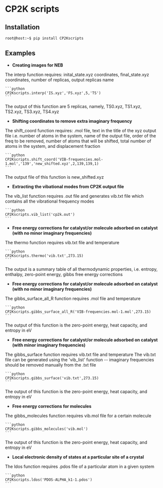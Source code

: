# CP2K scripts
## Installation

```console
root@host:~$ pip install CP2Kscripts
```

## Examples

- **Creating images for NEB**

The interp function requires: inital_state.xyz coordinates, final_state.xyz coordinates, number of replicas, output replicas name

    ```python
    CP2Kscripts.interp('IS.xyz','FS.xyz',5,'TS')
    ```

The output of this function are 5 replicas, namely, TS0.xyz, TS1.xyz, TS2.xyz, TS3.xyz, TS4.xyz

- **Shifting coordinates to remove extra imaginary frequency**

The shift_coord function requires: .mol file, text in the title of the xyz output file i.e. number of atoms in the system, name of the output file, order of the freq to be removed, number of atoms that will be shifted, total number of atoms in the system, and displacement fraction

    ```python
    CP2Kscripts.shift_coord('VIB-frequencies.mol-1.mol','139','new_shifted.xyz',2,139,139,1)
    ```

The output file of this function is new_shifted.xyz 

- **Extracting the vibational modes from CP2K output file**

The vib_list function requires .out file and generates vib.txt file which contains all the vibrational frequency modes

    ```python
    CP2Kscripts.vib_list('cp2k.out')
    ```

- **Free energy corrections for catalyst/or molecule adsorbed on catalyst (with no minor imaginary frequencies)**

The thermo function requires vib.txt file and temperature

    ```python
    CP2Kscripts.thermo('vib.txt',273.15)
    ```

The output is a summary table of all thermodynamic properties, i.e. entropy, enthalpy, zero-point energy, gibbs free energy corrections

- **Free energy corrections for catalyst/or molecule adsorbed on catalyst (with no minor imaginary frequencies)**

The gibbs_surface_all_R function requires .mol file and temperature

    ```python
    CP2Kscripts.gibbs_surface_all_R('VIB-frequencies.mol-1.mol',273.15)
    ```

The output of this function is the zero-point energy, heat capacity, and entropy in eV 

- **Free energy corrections for  catalyst/or molecule adsorbed on catalyst (with minor imaginary frequencies)**

The gibbs_surface function requires vib.txt file and temperature
The vib.txt file can be generated using the 'vib_list' function -- imaginary frequencies should be removed manually from the .txt file

    ```python
    CP2Kscripts.gibbs_surface('vib.txt',273.15)
    ```

The output of this function is the zero-point energy, heat capacity, and entropy in eV 

- **Free energy corrections for molecules**

The gibbs_molecules function requires vib.mol file for a certain molecule

    ```python
    CP2Kscripts.gibbs_molecules('vib.mol')
    ```

The output of this function is the zero-point energy, heat capacity, and entropy in eV 

- **Local electronic density of states at a particular site of a crystal**

The ldos function requires .pdos file of a particular atom in a given system

    ```python
    CP2Kscripts.ldos('PDOS-ALPHA_k1-1.pdos')
    ```
    